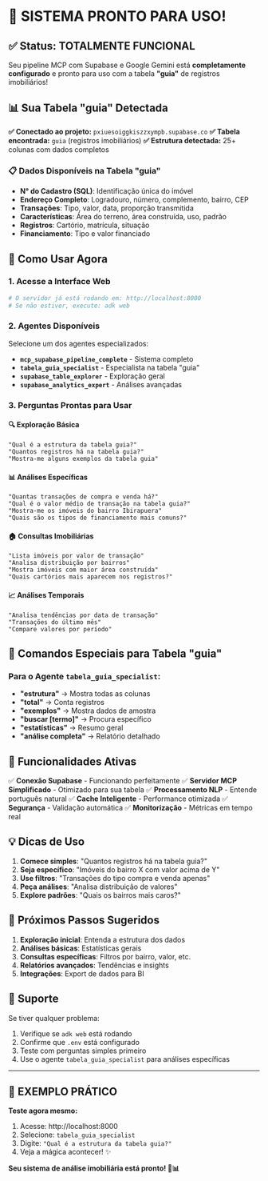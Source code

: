 # 🎉 SISTEMA PRONTO PARA USO!

## ✅ Status: TOTALMENTE FUNCIONAL

Seu pipeline MCP com Supabase e Google Gemini está **completamente configurado** e pronto para uso com a tabela **"guia"** de registros imobiliários!

## 📊 Sua Tabela "guia" Detectada

**✅ Conectado ao projeto:** `pxiuesoiggkiszzxympb.supabase.co`
**✅ Tabela encontrada:** `guia` (registros imobiliários)
**✅ Estrutura detectada:** 25+ colunas com dados completos

### 📋 Dados Disponíveis na Tabela "guia"
- **N° do Cadastro (SQL)**: Identificação única do imóvel
- **Endereço Completo**: Logradouro, número, complemento, bairro, CEP
- **Transações**: Tipo, valor, data, proporção transmitida
- **Características**: Área do terreno, área construída, uso, padrão
- **Registros**: Cartório, matrícula, situação
- **Financiamento**: Tipo e valor financiado

## 🚀 Como Usar Agora

### 1. Acesse a Interface Web
```bash
# O servidor já está rodando em: http://localhost:8000
# Se não estiver, execute: adk web
```

### 2. Agentes Disponíveis
Selecione um dos agentes especializados:

- **`mcp_supabase_pipeline_complete`** - Sistema completo
- **`tabela_guia_specialist`** - Especialista na tabela "guia"
- **`supabase_table_explorer`** - Exploração geral
- **`supabase_analytics_expert`** - Análises avançadas

### 3. Perguntas Prontas para Usar

#### 🔍 **Exploração Básica**
```
"Qual é a estrutura da tabela guia?"
"Quantos registros há na tabela guia?"
"Mostra-me alguns exemplos da tabela guia"
```

#### 📊 **Análises Específicas**
```
"Quantas transações de compra e venda há?"
"Qual é o valor médio de transação na tabela guia?"
"Mostra-me os imóveis do bairro Ibirapuera"
"Quais são os tipos de financiamento mais comuns?"
```

#### 🏠 **Consultas Imobiliárias**
```
"Lista imóveis por valor de transação"
"Analisa distribuição por bairros"
"Mostra imóveis com maior área construída"
"Quais cartórios mais aparecem nos registros?"
```

#### 📈 **Análises Temporais**
```
"Analisa tendências por data de transação"
"Transações do último mês"
"Compare valores por período"
```

## 🎯 Comandos Especiais para Tabela "guia"

### Para o Agente `tabela_guia_specialist`:

- **"estrutura"** → Mostra todas as colunas
- **"total"** → Conta registros
- **"exemplos"** → Mostra dados de amostra
- **"buscar [termo]"** → Procura específico
- **"estatísticas"** → Resumo geral
- **"análise completa"** → Relatório detalhado

## 🔧 Funcionalidades Ativas

✅ **Conexão Supabase** - Funcionando perfeitamente
✅ **Servidor MCP Simplificado** - Otimizado para sua tabela
✅ **Processamento NLP** - Entende português natural
✅ **Cache Inteligente** - Performance otimizada
✅ **Segurança** - Validação automática
✅ **Monitorização** - Métricas em tempo real

## 💡 Dicas de Uso

1. **Comece simples**: "Quantos registros há na tabela guia?"
2. **Seja específico**: "Imóveis do bairro X com valor acima de Y"
3. **Use filtros**: "Transações do tipo compra e venda apenas"
4. **Peça análises**: "Analisa distribuição de valores"
5. **Explore padrões**: "Quais os bairros mais caros?"

## 🎯 Próximos Passos Sugeridos

1. **Exploração inicial**: Entenda a estrutura dos dados
2. **Análises básicas**: Estatísticas gerais
3. **Consultas específicas**: Filtros por bairro, valor, etc.
4. **Relatórios avançados**: Tendências e insights
5. **Integrações**: Export de dados para BI

## 🛟 Suporte

Se tiver qualquer problema:
1. Verifique se `adk web` está rodando
2. Confirme que `.env` está configurado
3. Teste com perguntas simples primeiro
4. Use o agente `tabela_guia_specialist` para análises específicas

---

## 🌟 EXEMPLO PRÁTICO

**Teste agora mesmo:**

1. Acesse: http://localhost:8000
2. Selecione: `tabela_guia_specialist`
3. Digite: `"Qual é a estrutura da tabela guia?"`
4. Veja a mágica acontecer! ✨

**Seu sistema de análise imobiliária está pronto! 🏡📊**